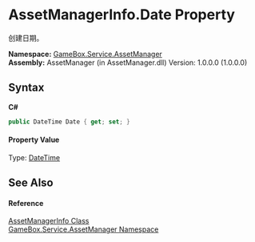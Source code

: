 # AssetManagerInfo.Date Property 
 

创建日期。

**Namespace:**&nbsp;<a href="cc6873e1-22bd-dc21-74c4-6be6dc11bacf">GameBox.Service.AssetManager</a><br />**Assembly:**&nbsp;AssetManager (in AssetManager.dll) Version: 1.0.0.0 (1.0.0.0)

## Syntax

**C#**<br />
``` C#
public DateTime Date { get; set; }
```


#### Property Value
Type: <a href="http://msdn2.microsoft.com/zh-cn/library/03ybds8y" target="_blank">DateTime</a>

## See Also


#### Reference
<a href="f0aeb6ee-45b0-644f-bea4-7095f85a736f">AssetManagerInfo Class</a><br /><a href="cc6873e1-22bd-dc21-74c4-6be6dc11bacf">GameBox.Service.AssetManager Namespace</a><br />